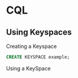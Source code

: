 CQL
===

## Using Keyspaces

Creating a Keyspace
```sql
CREATE KEYSPACE example;
```

Using a KeySpace
